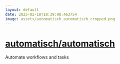 ```yaml
---
layout: default
date: 2025-02-18T18:39:08.463754
image: assets/automatisch_automatisch_cropped.png
---
```


# [automatisch/automatisch](https://github.com/automatisch/automatisch)

Automate workflows and tasks
